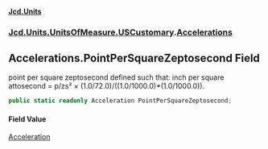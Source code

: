 #### [Jcd.Units](index.md 'index')
### [Jcd.Units.UnitsOfMeasure.USCustomary](Jcd.Units.UnitsOfMeasure.USCustomary.md 'Jcd.Units.UnitsOfMeasure.USCustomary').[Accelerations](Accelerations.md 'Jcd.Units.UnitsOfMeasure.USCustomary.Accelerations')

## Accelerations.PointPerSquareZeptosecond Field

point per square zeptosecond defined such that: inch per square attosecond = p/zs² ×
(1.0/72.0)/((1.0/1000.0)*(1.0/1000.0)).

```csharp
public static readonly Acceleration PointPerSquareZeptosecond;
```

#### Field Value
[Acceleration](Acceleration.md 'Jcd.Units.UnitTypes.Acceleration')